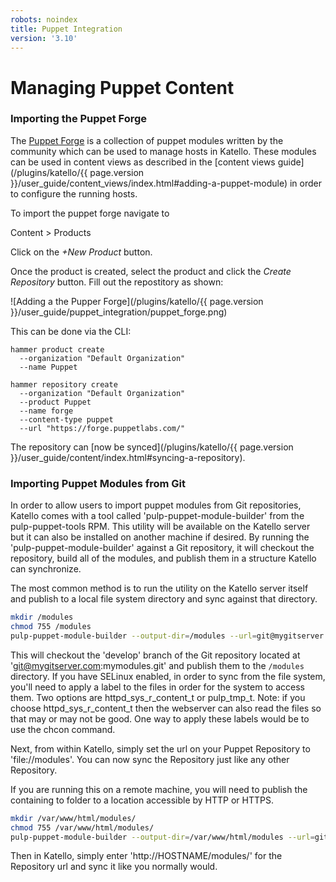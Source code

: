 ```yaml
---
robots: noindex
title: Puppet Integration
version: '3.10'
---
```


# Managing Puppet Content

### Importing the Puppet Forge
The [Puppet Forge](https://forge.puppetlabs.com/) is a collection of puppet modules written by the community which can be used to manage hosts in Katello. These modules can be used in content views as described in the [content views guide](/plugins/katello/{{ page.version }}/user_guide/content_views/index.html#adding-a-puppet-module) in order to configure the running hosts.

To import the puppet forge navigate to

Content > Products

Click on the *+New Product* button.

Once the product is created, select the product and click the *Create Repository*
button. Fill out the repostitory as shown:

![Adding a the Pupper Forge](/plugins/katello/{{ page.version }}/user_guide/puppet_integration/puppet_forge.png)

This can be done via the CLI:

```
hammer product create
  --organization "Default Organization"
  --name Puppet

hammer repository create
  --organization "Default Organization"
  --product Puppet
  --name forge
  --content-type puppet
  --url "https://forge.puppetlabs.com/"

```

The repository can [now be synced](/plugins/katello/{{ page.version }}/user_guide/content/index.html#syncing-a-repository).

### Importing Puppet Modules from Git

In order to allow users to import puppet modules from Git repositories, Katello comes with a tool called 'pulp-puppet-module-builder' from the pulp-puppet-tools RPM. This utility will be available on the Katello server but it can also be installed on another machine if desired. By running the 'pulp-puppet-module-builder' against a Git repository, it will checkout the repository, build all of the modules, and publish them in a structure Katello can synchronize.

The most common method is to run the utility on the Katello server itself and publish to a local file system directory and sync against that directory.

```bash
mkdir /modules
chmod 755 /modules
pulp-puppet-module-builder --output-dir=/modules --url=git@mygitserver.com:mymodules.git --branch=develop
```

This will checkout the 'develop' branch of the Git repository located at 'git@mygitserver.com:mymodules.git' and publish them to the `/modules` directory. If you have SELinux enabled, in order to sync from the file system, you'll need to apply a label to the files in order for the system to access them. Two options are httpd_sys_r_content_t or pulp_tmp_t. Note: if you choose httpd_sys_r_content_t then the webserver can also read the files so that may or may not be good. One way to apply these labels would be to use the chcon command.

Next, from within Katello, simply set the url on your Puppet Repository to 'file://modules'. You can now sync the Repository just like any other Repository.

If you are running this on a remote machine, you will need to publish the containing to folder to a location accessible by HTTP or HTTPS.

```bash
mkdir /var/www/html/modules/
chmod 755 /var/www/html/modules/
pulp-puppet-module-builder --output-dir=/var/www/html/modules --url=git@mygitserver.com:mymodules.git --branch=develop
```

Then in Katello, simply enter 'http://HOSTNAME/modules/' for the Repository url and sync it like you normally would.
